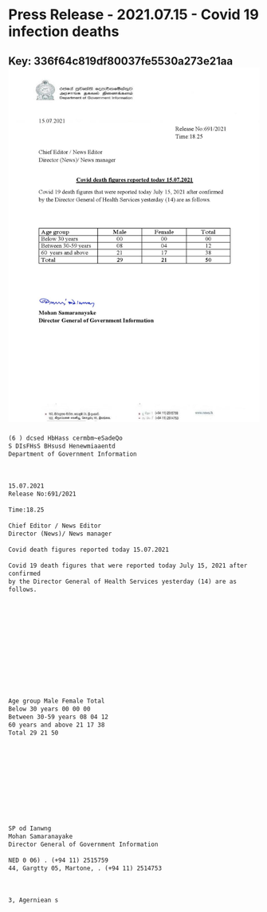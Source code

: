 # Press Release - 2021.07.15 - Covid 19 infection deaths 
Key: 336f64c819df80037fe5530a273e21aa 
![img](img/336f64c819df80037fe5530a273e21aa.jpg)
---
```
(6 ) dcsed HbHass cermbm~eSadeQo
S DIsFHsS BHsusd Henewmiaaentd
Department of Government Information

 

15.07.2021
Release No:691/2021

Time:18.25

Chief Editor / News Editor
Director (News)/ News manager

Covid death figures reported today 15.07.2021

Covid 19 death figures that were reported today July 15, 2021 after confirmed
by the Director General of Health Services yesterday (14) are as follows.

 

 

 

 

 

 

Age group Male Female Total
Below 30 years 00 00 00
Between 30-59 years 08 04 12
60 years and above 21 17 38
Total 29 21 50

 

 

 

 

 

SP od Ianwng
Mohan Samaranayake
Director General of Government Information

NED 0 06) . (+94 11) 2515759
44, Gargtty 05, Martone, . (+94 11) 2514753

   

3, Agerniean s

```
